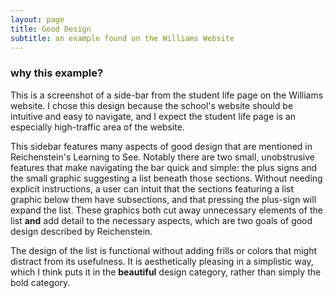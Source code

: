 ```yaml
---
layout: page
title: Good Design
subtitle: an example found on the Williams Website
---
```




### why this example?

This is a screenshot of a side-bar from the student life page on the Williams website. I chose this design because the school's website should be intuitive and easy to navigate, and I expect the student life page is an especially high-traffic area of the website. 

This sidebar features many aspects of good design that are mentioned in Reichenstein's Learning to See. Notably there are two small, unobstrusive features that make navigating the bar quick and simple: the plus signs and the small graphic suggesting a list beneath those sections. Without needing explicit instructions, a user can intuit that the sections featuring a list graphic below them have subsections, and that pressing the plus-sign will expand the list. These graphics both cut away unnecessary elements of the list **and** add detail to the necessary aspects, which are two goals of good design described by Reichenstein.

The design of the list is functional without adding frills or colors that might distract from its usefulness. It is aesthetically pleasing in a simplistic way, which I think puts it in the **beautiful** design category, rather than simply the bold category.

